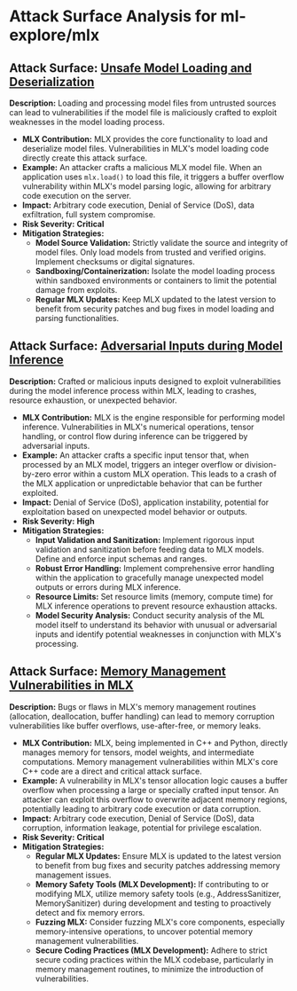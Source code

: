 # Attack Surface Analysis for ml-explore/mlx

## Attack Surface: [Unsafe Model Loading and Deserialization](./attack_surfaces/unsafe_model_loading_and_deserialization.md)

**Description:** Loading and processing model files from untrusted sources can lead to vulnerabilities if the model file is maliciously crafted to exploit weaknesses in the model loading process.
*   **MLX Contribution:** MLX provides the core functionality to load and deserialize model files. Vulnerabilities in MLX's model loading code directly create this attack surface.
*   **Example:** An attacker crafts a malicious MLX model file. When an application uses `mlx.load()` to load this file, it triggers a buffer overflow vulnerability within MLX's model parsing logic, allowing for arbitrary code execution on the server.
*   **Impact:** Arbitrary code execution, Denial of Service (DoS), data exfiltration, full system compromise.
*   **Risk Severity:** **Critical**
*   **Mitigation Strategies:**
    *   **Model Source Validation:**  Strictly validate the source and integrity of model files. Only load models from trusted and verified origins. Implement checksums or digital signatures.
    *   **Sandboxing/Containerization:** Isolate the model loading process within sandboxed environments or containers to limit the potential damage from exploits.
    *   **Regular MLX Updates:** Keep MLX updated to the latest version to benefit from security patches and bug fixes in model loading and parsing functionalities.

## Attack Surface: [Adversarial Inputs during Model Inference](./attack_surfaces/adversarial_inputs_during_model_inference.md)

**Description:**  Crafted or malicious inputs designed to exploit vulnerabilities during the model inference process within MLX, leading to crashes, resource exhaustion, or unexpected behavior.
*   **MLX Contribution:** MLX is the engine responsible for performing model inference. Vulnerabilities in MLX's numerical operations, tensor handling, or control flow during inference can be triggered by adversarial inputs.
*   **Example:** An attacker crafts a specific input tensor that, when processed by an MLX model, triggers an integer overflow or division-by-zero error within a custom MLX operation. This leads to a crash of the MLX application or unpredictable behavior that can be further exploited.
*   **Impact:** Denial of Service (DoS), application instability, potential for exploitation based on unexpected model behavior or outputs.
*   **Risk Severity:** **High**
*   **Mitigation Strategies:**
    *   **Input Validation and Sanitization:** Implement rigorous input validation and sanitization before feeding data to MLX models. Define and enforce input schemas and ranges.
    *   **Robust Error Handling:** Implement comprehensive error handling within the application to gracefully manage unexpected model outputs or errors during MLX inference.
    *   **Resource Limits:** Set resource limits (memory, compute time) for MLX inference operations to prevent resource exhaustion attacks.
    *   **Model Security Analysis:** Conduct security analysis of the ML model itself to understand its behavior with unusual or adversarial inputs and identify potential weaknesses in conjunction with MLX's processing.

## Attack Surface: [Memory Management Vulnerabilities in MLX](./attack_surfaces/memory_management_vulnerabilities_in_mlx.md)

**Description:** Bugs or flaws in MLX's memory management routines (allocation, deallocation, buffer handling) can lead to memory corruption vulnerabilities like buffer overflows, use-after-free, or memory leaks.
*   **MLX Contribution:** MLX, being implemented in C++ and Python, directly manages memory for tensors, model weights, and intermediate computations. Memory management vulnerabilities within MLX's core C++ code are a direct and critical attack surface.
*   **Example:** A vulnerability in MLX's tensor allocation logic causes a buffer overflow when processing a large or specially crafted input tensor. An attacker can exploit this overflow to overwrite adjacent memory regions, potentially leading to arbitrary code execution or data corruption.
*   **Impact:** Arbitrary code execution, Denial of Service (DoS), data corruption, information leakage, potential for privilege escalation.
*   **Risk Severity:** **Critical**
*   **Mitigation Strategies:**
    *   **Regular MLX Updates:**  Ensure MLX is updated to the latest version to benefit from bug fixes and security patches addressing memory management issues.
    *   **Memory Safety Tools (MLX Development):** If contributing to or modifying MLX, utilize memory safety tools (e.g., AddressSanitizer, MemorySanitizer) during development and testing to proactively detect and fix memory errors.
    *   **Fuzzing MLX:** Consider fuzzing MLX's core components, especially memory-intensive operations, to uncover potential memory management vulnerabilities.
    *   **Secure Coding Practices (MLX Development):** Adhere to strict secure coding practices within the MLX codebase, particularly in memory management routines, to minimize the introduction of vulnerabilities.

